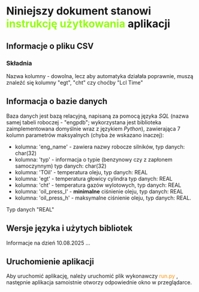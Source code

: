 # Niniejszy dokument stanowi <span style="color:#94fe0C">instrukcję użytkowania </span> aplikacji
## Informacje o pliku CSV
### Składnia
Nazwa kolumny - dowolna, lecz aby automatyka działała poprawnie, muszą znaleźć się kolumny "egt", "cht" czy choćby "Lcl Time"

## Informacja o bazie danych
Baza danych jest bazą relacyjną, napisaną za pomocą języka *SQL* (nazwa samej tabeli roboczej - "engpdb"; wykorzystana jest biblioteka zaimplementowana domyślnie wraz z językiem *Python*), zawierająca 7 kolumn parametrów maksyalnych (chyba że wskazano inaczej):

- kolumna: 'eng_name' - zawiera nazwy robocze silników, typ danych: char(32)
- kolumna: 'typ' - informacja o typie (benzynowy czy z zapłonem samoczynnym) typ danych: char(32)
- kolumna: 'TOil' - temperatura oleju, typ danych: REAL
- kolumna: 'egt' - temperatura głowicy cylindra typ danych: REAL
- kolumna: 'cht' - temperatura gazów wylotowych, typ danych: REAL
- kolumna: 'oil_press_l' - **minimalne** ciśnienie oleju, typ danych: REAL
- kolumna: 'oil_press_h' - maksymalne ciśnienie oleju, typ danych: REAL.
  
Typ danych "REAL"
## Wersje języka i użytych bibliotek 
Informacje na dzień 10.08.2025
...

## Uruchomienie aplikacji
Aby uruchomić aplikację, należy uruchomić plik wykonawczy <span style="color:#fe940c">run.py </span>, następnie aplikacja samoistnie otworzy odpowiednie okno w przeglądarce. 

